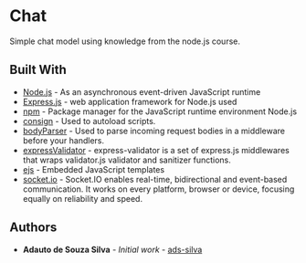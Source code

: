 # Chat

Simple chat model using knowledge from the node.js course.

## Built With

* [Node.js](https://nodejs.org/en/) - As an asynchronous event-driven JavaScript runtime
* [Express.js](https://expressjs.com/pt-br/) - web application framework for Node.js used
* [npm](https://www.npmjs.com/) - Package manager for the JavaScript runtime environment Node.js
* [consign](https://www.npmjs.com/package/consign) - Used to autoload scripts.
* [bodyParser](https://www.npmjs.com/package/body-parser) - Used to parse incoming request bodies in a middleware before your handlers.
* [expressValidator](https://express-validator.github.io/docs/) - express-validator is a set of express.js middlewares that wraps validator.js validator and sanitizer functions.
* [ejs](https://www.npmjs.com/package/ejs) - Embedded JavaScript templates
* [socket.io](https://www.npmjs.com/package/socket.io) - Socket.IO enables real-time, bidirectional and event-based communication. It works on every platform, browser or device, focusing equally on reliability and speed.

## Authors

* **Adauto de Souza Silva** - *Initial work* - [ads-silva](https://github.com/ads-silva)

